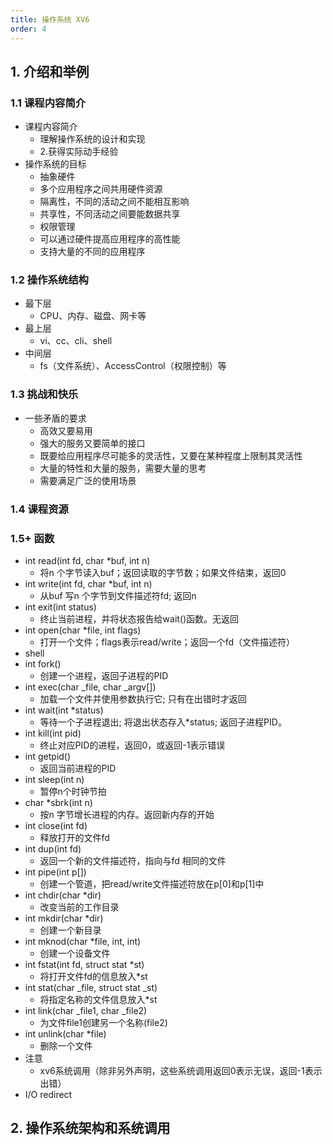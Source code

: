```yaml
---
title: 操作系统 XV6
order: 4
---
```

## 1. 介绍和举例

### 1.1 课程内容简介

- 课程内容简介 
   - 理解操作系统的设计和实现
   - 2.获得实际动手经验
- 操作系统的目标 
   - 抽象硬件
   - 多个应用程序之间共用硬件资源
   - 隔离性，不同的活动之间不能相互影响
   - 共享性，不同活动之间要能数据共享
   - 权限管理
   - 可以通过硬件提高应用程序的高性能
   - 支持大量的不同的应用程序

### 1.2 操作系统结构

- 最下层 
   - CPU、内存、磁盘、网卡等
- 最上层 
   - vi、cc、cli、shell
- 中间层 
   - fs（文件系统）、AccessControl（权限控制）等

### 1.3 挑战和快乐

- 一些矛盾的要求 
   - 高效又要易用
   - 强大的服务又要简单的接口
   - 既要给应用程序尽可能多的灵活性，又要在某种程度上限制其灵活性
   - 大量的特性和大量的服务，需要大量的思考
   - 需要满足广泛的使用场景

### 1.4 课程资源

### 1.5+ 函数

- int read(int fd, char *buf, int n) 
   - 将n 个字节读入buf；返回读取的字节数；如果文件结束，返回0
- int write(int fd, char *buf, int n) 
   - 从buf 写n 个字节到文件描述符fd; 返回n
- int exit(int status) 
   - 终止当前进程，并将状态报告给wait()函数。无返回
- int open(char *file, int flags) 
   - 打开一个文件；flags表示read/write；返回一个fd（文件描述符）
- shell
- int fork() 
   - 创建一个进程，返回子进程的PID
- int exec(char _file, char _argv[]) 
   - 加载一个文件并使用参数执行它; 只有在出错时才返回
- int wait(int *status) 
   - 等待一个子进程退出; 将退出状态存入*status; 返回子进程PID。
- int kill(int pid) 
   - 终止对应PID的进程，返回0，或返回-1表示错误
- int getpid() 
   - 返回当前进程的PID
- int sleep(int n) 
   - 暂停n个时钟节拍
- char *sbrk(int n) 
   - 按n 字节增长进程的内存。返回新内存的开始
- int close(int fd) 
   - 释放打开的文件fd
- int dup(int fd) 
   - 返回一个新的文件描述符，指向与fd 相同的文件
- int pipe(int p[]) 
   - 创建一个管道，把read/write文件描述符放在p[0]和p[1]中
- int chdir(char *dir) 
   - 改变当前的工作目录
- int mkdir(char *dir) 
   - 创建一个新目录
- int mknod(char *file, int, int) 
   - 创建一个设备文件
- int fstat(int fd, struct stat *st) 
   - 将打开文件fd的信息放入*st
- int stat(char _file, struct stat _st) 
   - 将指定名称的文件信息放入*st
- int link(char _file1, char _file2) 
   - 为文件file1创建另一个名称(file2)
- int unlink(char *file) 
   - 删除一个文件
- 注意 
   - xv6系统调用（除非另外声明，这些系统调用返回0表示无误，返回-1表示出错）
- I/O redirect

## 2. 操作系统架构和系统调用
